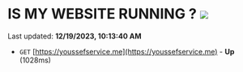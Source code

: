 # IS MY WEBSITE RUNNING ? [![](https://img.shields.io/static/v1?label=Sponsor&message=%E2%9D%A4&logo=GitHub&color=%23fe8e86)](https://github.com/sponsors/<username>)

Last updated: **12/19/2023, 10:13:40 AM**

- `GET` [https://youssefservice.me](https://youssefservice.me) - **Up** (1028ms)
